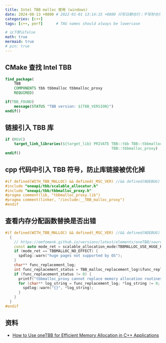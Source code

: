 ```yaml
---
title: Intel TBB malloc 使用 (windows)
date: 2024-08-13 +0800 # 2022-01-01 13:14:15 +0800 只写日期也行；不写秒也行；这样也行 2022-03-09T00:55:42+08:00
categories: [c++]
tags: [c++, perf]      # TAG names should always be lowercase

# 以下默认false
math: true
mermaid: true
# pin: true
---
```


## CMake 查找 Intel TBB

```cmake
find_package(
    TBB
    COMPONENTS tbb tbbmalloc tbbmalloc_proxy
    REQUIRED)

if(TBB_FOUND)
    message(STATUS "TBB version: ${TBB_VERSION}")
endif()
```

## 链接引入 TBB 库

```cmake
if (MSVC)
    target_link_libraries(${target_lib} PRIVATE TBB::tbb TBB::tbbmalloc
                                                TBB::tbbmalloc_proxy)
endif()
```

## cpp 代码中引入 TBB 符号，防止库链接被优化掉

```cpp
#if defined(WITH_TBB_MALLOC) && defined(_MSC_VER) //&& defined(NDEBUG)
#include "oneapi/tbb/scalable_allocator.h"
#include "oneapi/tbb/tbbmalloc_proxy.h"
#pragma comment(lib, "tbbmalloc_proxy.lib")
#pragma comment(linker, "/include:__TBB_malloc_proxy")
#endif
```

## 查看内存分配函数替换是否出错

```cpp
#if defined(WITH_TBB_MALLOC) && defined(_MSC_VER) //&& defined(NDEBUG)
  {
    // https://emfomenk.github.io/versions/latest/elements/oneTBB/source/memory_allocation/c_interface_to_scalable_allocator.html
    const auto mode_ret = scalable_allocation_mode(TBBMALLOC_USE_HUGE_PAGES, 1);
    if (mode_ret == TBBMALLOC_NO_EFFECT) {
      spdlog::warn("huge pages not supported by OS");
    }
    char** func_replacement_log;
    int func_replacement_status = TBB_malloc_replacement_log(&func_replacement_log);
    if (func_replacement_status != 0) {
      printf("tbbmalloc_proxy cannot replace memory allocation routines\n");
      for (char** log_string = func_replacement_log; *log_string != 0; log_string++) {
        spdlog::warn("{}", *log_string);
      }
    }
  }
#endif
```

## 资料

* [How to Use oneTBB for Efficient Memory Allocation in C++ Applications](https://www.intel.cn/content/www/cn/zh/developer/articles/technical/how-to-use-onetbb-for-memory-allocation-cpp.html)